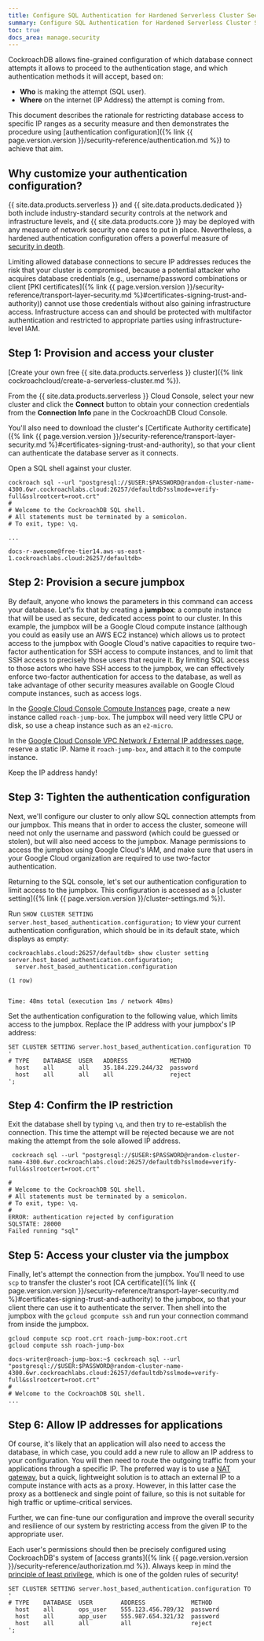 ```yaml
---
title: Configure SQL Authentication for Hardened Serverless Cluster Security
summary: Configure SQL Authentication for Hardened Serverless Cluster Security
toc: true
docs_area: manage.security
---
```


CockroachDB allows fine-grained configuration of which database connect attempts it allows to proceed to the authentication stage, and which authentication methods it will accept, based on:

- **Who** is making the attempt (SQL user).
- **Where** on the internet (IP Address) the attempt is coming from.

This document describes the rationale for restricting database access to specific IP ranges as a security measure and then demonstrates the procedure using [authentication configuration]({% link {{ page.version.version }}/security-reference/authentication.md %}) to achieve that aim.

## Why customize your authentication configuration?

{{ site.data.products.serverless }} and {{ site.data.products.dedicated }} both include industry-standard security controls at the network and infrastructure levels, and {{ site.data.products.core }} may be deployed with any measure of network security one cares to put in place. Nevertheless, a hardened authentication configuration offers a powerful measure of [security in depth](https://wikipedia.org/wiki/Defense_in_depth_(computing)).

Limiting allowed database connections to secure IP addresses reduces the risk that your cluster is compromised, because a potential attacker who acquires database credentials (e.g., username/password combinations or client [PKI certificates]({% link {{ page.version.version }}/security-reference/transport-layer-security.md %}#certificates-signing-trust-and-authority)) cannot use those credentials without also gaining infrastructure access. Infrastructure access can and should be protected with multifactor authentication and restricted to appropriate parties using infrastructure-level IAM.

## Step 1: Provision and access your cluster

[Create your own free {{ site.data.products.serverless }} cluster]({% link cockroachcloud/create-a-serverless-cluster.md %}).

From the {{ site.data.products.serverless }} Cloud Console, select your new cluster and click the **Connect** button to obtain your connection credentials from the **Connection Info** pane in the CockroachDB Cloud Console.

You'll also need to download the cluster's [Certificate Authority certificate]({% link {{ page.version.version }}/security-reference/transport-layer-security.md %}#certificates-signing-trust-and-authority), so that your client can authenticate the database server as it connects.

Open a SQL shell against your cluster.

```shell
cockroach sql --url "postgresql://$USER:$PASSWORD@random-cluster-name-4300.6wr.cockroachlabs.cloud:26257/defaultdb?sslmode=verify-full&sslrootcert=root.crt"
#
# Welcome to the CockroachDB SQL shell.
# All statements must be terminated by a semicolon.
# To exit, type: \q.

...

docs-r-awesome@free-tier14.aws-us-east-1.cockroachlabs.cloud:26257/defaultdb>
```

## Step 2: Provision a secure jumpbox

By default, anyone who knows the parameters in this command can access your database. Let's fix that by creating a **jumpbox**: a compute instance that will be used as secure, dedicated access point to our cluster. In this example, the jumpbox will be a Google Cloud compute instance (although you could as easily use an AWS EC2 instance) which allows us to protect access to the jumpbox with Google Cloud's native capacities to require two-factor authentication for SSH access to compute instances, and to limit that SSH access to precisely those users that require it. By limiting SQL access to those actors who have SSH access to the jumpbox, we can effectively enforce two-factor authentication for access to the database, as well as take advantage of other security measures available on Google Cloud compute instances, such as access logs.

In the [Google Cloud Console Compute Instances](https://console.cloud.google.com/compute/instance) page, create a new instance called `roach-jump-box`. The jumpbox will need very little CPU or disk, so use a cheap instance such as an `e2-micro`.

In the [Google Cloud Console VPC Network / External IP addresses page](https://console.cloud.google.com/networking/addresses), reserve a static IP. Name it `roach-jump-box`, and attach it to the compute instance.

Keep the IP address handy!

## Step 3: Tighten the authentication configuration

Next, we'll configure our cluster to only allow SQL connection attempts from our jumpbox. This means that in order to access the cluster, someone will need not only the username and password (which could be guessed or stolen), but will also need access to the jumpbox. Manage permissions to access the jumpbox using Google Cloud's IAM, and make sure that users in your Google Cloud organization are required to use two-factor authentication.

Returning to the SQL console, let's set our authentication configuration to limit access to the jumpbox. This configuration is accessed as a [cluster setting]({% link {{ page.version.version }}/cluster-settings.md %}).


Run `SHOW CLUSTER SETTING server.host_based_authentication.configuration;` to view your current authentication configuration, which should be in its default state, which displays as empty:

```shell
cockroachlabs.cloud:26257/defaultdb> show cluster setting server.host_based_authentication.configuration;
  server.host_based_authentication.configuration

(1 row)


Time: 48ms total (execution 1ms / network 48ms)
```

Set the authentication configuration to the following value, which limits access to the jumpbox. Replace the IP address with your jumpbox's IP address:

```shell
SET CLUSTER SETTING server.host_based_authentication.configuration TO '
# TYPE    DATABASE  USER   ADDRESS            METHOD
  host    all       all    35.184.229.244/32  password
  host    all       all    all                reject
';

```

## Step 4: Confirm the IP restriction

Exit the database shell by typing `\q`, and then try to re-establish the connection. This time the attempt will be rejected because we are not making the attempt from the sole allowed IP address.

```shell
 cockroach sql --url "postgresql://$USER:$PASSWORD@random-cluster-name-4300.6wr.cockroachlabs.cloud:26257/defaultdb?sslmode=verify-full&sslrootcert=root.crt"

#
# Welcome to the CockroachDB SQL shell.
# All statements must be terminated by a semicolon.
# To exit, type: \q.
#
ERROR: authentication rejected by configuration
SQLSTATE: 28000
Failed running "sql"
```

## Step 5: Access your cluster via the jumpbox

Finally, let's attempt the connection from the jumpbox. You'll need to use `scp` to transfer the cluster's root [CA certificate]({% link {{ page.version.version }}/security-reference/transport-layer-security.md %}#certificates-signing-trust-and-authority) to the jumpbox, so that your client there can use it to authenticate the server. Then shell into the jumpbox with the `gcloud gcompute ssh` and run your connection command from inside the jumpbox.

```shell
gcloud compute scp root.crt roach-jump-box:root.crt
gcloud compute ssh roach-jump-box

docs-writer@roach-jump-box:~$ cockroach sql --url "postgresql://$USER:$PASSWORD@random-cluster-name-4300.6wr.cockroachlabs.cloud:26257/defaultdb?sslmode=verify-full&sslrootcert=root.crt"
#
# Welcome to the CockroachDB SQL shell.
...
```

## Step 6: Allow IP addresses for applications

Of course, it's likely that an application will also need to access the database, in which case, you could add a new rule to allow an IP address to your configuration. You will then need to route the outgoing traffic from your applications through a specific IP. The preferred way is to use a [NAT gateway](https://cloud.google.com/nat/docs/overview), but a quick, lightweight solution is to attach an external IP to a compute instance with acts as a proxy. However, in this latter case the proxy as a bottleneck and single point of failure, so this is not suitable for high traffic or uptime-critical services.

Further, we can fine-tune our configuration and improve the overall security and resilience of our system by restricting access from the given IP to the appropriate user.

Each user's permissions should then be precisely configured using CockroachDB's system of [access grants]({% link {{ page.version.version }}/security-reference/authorization.md %}). Always keep in mind the [principle of least privilege](https://wikipedia.org/wiki/Principle_of_least_privilege), which is one of the golden rules of security!

```shell
SET CLUSTER SETTING server.host_based_authentication.configuration TO '
# TYPE    DATABASE  USER        ADDRESS             METHOD
  host    all       ops_user    555.123.456.789/32  password
  host    all       app_user    555.987.654.321/32  password
  host    all       all         all                 reject
';

```
